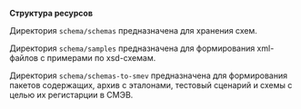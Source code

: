 **Структура ресурсов**

Директория `schema/schemas` предназначена для хранения схем.

Директория `schema/samples` предназначена для формирования xml-файлов с примерами по xsd-схемам.

Директория `schema/schemas-to-smev` предназначена для формирования пакетов содержащих, архив с эталонами, тестовый сценарий и схемы 
с целью их регистарции в СМЭВ.


 